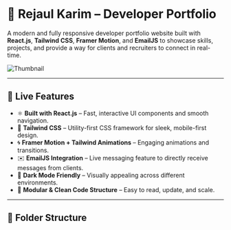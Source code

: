 # 💼 Rejaul Karim – Developer Portfolio

A modern and fully responsive developer portfolio website built with **React.js**, **Tailwind CSS**, **Framer Motion**, and **EmailJS** to showcase skills, projects, and provide a way for clients and recruiters to connect in real-time.

![Thumbnail](https://i.ibb.co/mCkby6bv/Screenshot-2025-07-29-at-12-09-30-PM.png)

---

## 🚀 Live Features

- ⚛️ **Built with React.js** – Fast, interactive UI components and smooth navigation.
- 🎨 **Tailwind CSS** – Utility-first CSS framework for sleek, mobile-first design.
- 🌀 **Framer Motion + Tailwind Animations** – Engaging animations and transitions.
- ✉️ **EmailJS Integration** – Live messaging feature to directly receive messages from clients.
- 🌙 **Dark Mode Friendly** – Visually appealing across different environments.
- 🧩 **Modular & Clean Code Structure** – Easy to read, update, and scale.

---

## 📁 Folder Structure


